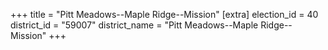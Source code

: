 +++
title = "Pitt Meadows--Maple Ridge--Mission"
[extra]
election_id = 40
district_id = "59007"
district_name = "Pitt Meadows--Maple Ridge--Mission"
+++
